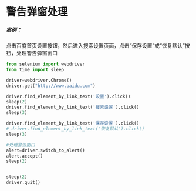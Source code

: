 警告弹窗处理
==
##### 案例：
点击百度首页设置按钮，然后进入搜索设置页面，点击“保存设置”或“恢复默认”按钮，处理警告弹窗窗口
```python
from selenium import webdriver
from time import sleep

driver=webdriver.Chrome()
driver.get("http://www.baidu.com")

driver.find_element_by_link_text('设置').click()
sleep(2)
driver.find_element_by_link_text('搜索设置').click()
sleep(3)

driver.find_element_by_link_text('保存设置').click()
# driver.find_element_by_link_text('恢复默认').click()
sleep(3)

#处理警告窗口
alert=driver.switch_to_alert()
alert.accept()
sleep(2)


sleep(2)
driver.quit()
```
